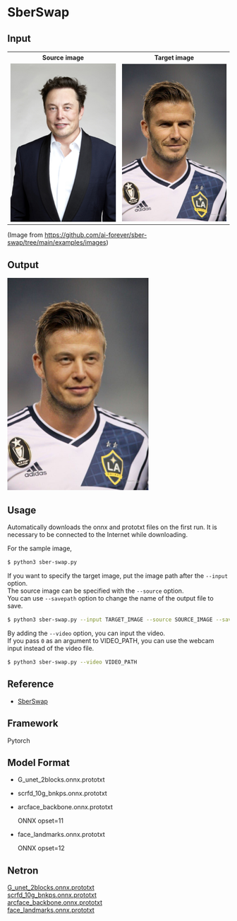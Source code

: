 # SberSwap

## Input

<table>
<tr>
<th>Source image</th>
<th>Target image</th>
</tr>
<tr>
<td><img src="elon_musk.jpg" width="320px"></td>
<td><img src="beckham.jpg" width="320px"></td>
</tr>
</table>

(Image from https://github.com/ai-forever/sber-swap/tree/main/examples/images)

## Output

<img src="output.png" width="320px">

## Usage
Automatically downloads the onnx and prototxt files on the first run.
It is necessary to be connected to the Internet while downloading.

For the sample image,
```bash
$ python3 sber-swap.py
```

If you want to specify the target image, put the image path after the `--input` option.  
The source image can be specified with the `--source` option.  
You can use `--savepath` option to change the name of the output file to save.
```bash
$ python3 sber-swap.py --input TARGET_IMAGE --source SOURCE_IMAGE --savepath SAVE_IMAGE_PATH
```

By adding the `--video` option, you can input the video.   
If you pass `0` as an argument to VIDEO_PATH, you can use the webcam input instead of the video file.
```bash
$ python3 sber-swap.py --video VIDEO_PATH
```

## Reference

- [SberSwap](https://github.com/ai-forever/sber-swap)

## Framework

Pytorch

## Model Format

- G_unet_2blocks.onnx.prototxt
- scrfd_10g_bnkps.onnx.prototxt
- arcface_backbone.onnx.prototxt

  ONNX opset=11


- face_landmarks.onnx.prototxt

  ONNX opset=12

## Netron

[G_unet_2blocks.onnx.prototxt](https://netron.app/?url=https://storage.googleapis.com/ailia-models/sber-swap/G_unet_2blocks.onnx.prototxt)  
[scrfd_10g_bnkps.onnx.prototxt](https://netron.app/?url=https://storage.googleapis.com/ailia-models/sber-swap/scrfd_10g_bnkps.onnx.prototxt)  
[arcface_backbone.onnx.prototxt](https://netron.app/?url=https://storage.googleapis.com/ailia-models/sber-swap/arcface_backbone.onnx.prototxt)  
[face_landmarks.onnx.prototxt](https://netron.app/?url=https://storage.googleapis.com/ailia-models/sber-swap/face_landmarks.onnx.prototxt)
